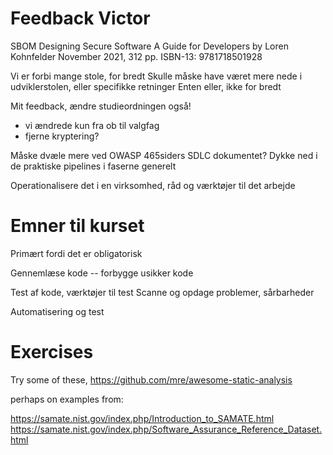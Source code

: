 










# Feedback Victor

SBOM
Designing Secure Software
A Guide for Developers
by Loren Kohnfelder
November 2021, 312 pp.
ISBN-13:
9781718501928


Vi er forbi mange stole, for bredt
Skulle måske have været mere nede i udviklerstolen, eller specifikke retninger
Enten eller, ikke for bredt

Mit feedback, ændre studieordningen også!
- vi ændrede kun fra ob til valgfag
- fjerne kryptering?

Måske dvæle mere ved OWASP 465siders SDLC dokumentet?
Dykke ned i de praktiske pipelines i faserne generelt

Operationalisere det i en virksomhed, råd og værktøjer til det arbejde



# Emner til kurset

Primært fordi det er obligatorisk

Gennemlæse kode -- forbygge usikker kode

Test af kode, værktøjer til test
Scanne og opdage problemer, sårbarheder

Automatisering og test


# Exercises

Try some of these,
https://github.com/mre/awesome-static-analysis


perhaps on examples from:

https://samate.nist.gov/index.php/Introduction_to_SAMATE.html
https://samate.nist.gov/index.php/Software_Assurance_Reference_Dataset.html
